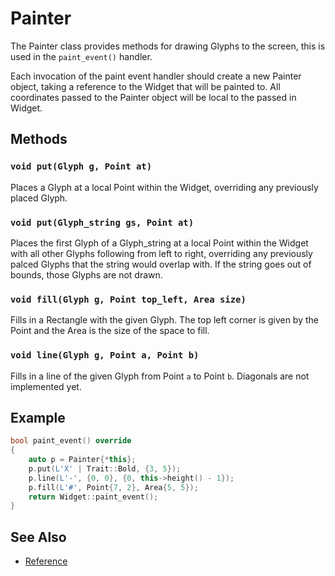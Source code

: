 # Painter

The Painter class provides methods for drawing Glyphs to the screen, this is
used in the `paint_event()` handler.

Each invocation of the paint event handler should create a new Painter object,
taking a reference to the Widget that will be painted to. All coordinates passed
to the Painter object will be local to the passed in Widget.

## Methods

### `void put(Glyph g, Point at)`

Places a Glyph at a local Point within the Widget, overriding any previously
placed Glyph.

### `void put(Glyph_string gs, Point at)`

Places the first Glyph of a Glyph_string at a local Point within the Widget with
all other Glyphs following from left to right, overriding any previously palced
Glyphs that the string would overlap with. If the string goes out of bounds,
those Glyphs are not drawn.

### `void fill(Glyph g, Point top_left, Area size)`

Fills in a Rectangle with the given Glyph. The top left corner is given by the
Point and the Area is the size of the space to fill.

### `void line(Glyph g, Point a, Point b)`

Fills in a line of the given Glyph from Point `a` to Point `b`. Diagonals are
not implemented yet.

## Example

```cpp
bool paint_event() override
{
    auto p = Painter{*this};
    p.put(L'X' | Trait::Bold, {3, 5});
    p.line(L'-', {0, 0}, {0, this->height() - 1});
    p.fill(L'#', Point{7, 2}, Area{5, 5});
    return Widget::paint_event();
}
```

## See Also

- [Reference](https://a-n-t-h-o-n-y.github.io/CPPurses/classcppurses_1_1Painter.html)
